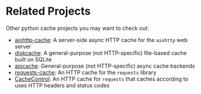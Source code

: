# Related Projects
Other python cache projects you may want to check out:
- [aiohttp-cache](https://github.com/cr0hn/aiohttp-cache): A server-side async HTTP cache for the
  `aiohttp` web server
- [diskcache](https://github.com/grantjenks/python-diskcache): A general-purpose (not HTTP-specific)
  file-based cache built on SQLite
- [aiocache](https://github.com/aio-libs/aiocache): General-purpose (not HTTP-specific) async cache
  backends
- [requests-cache](https://github.com/reclosedev/requests-cache): An HTTP cache for the `requests` library
- [CacheControl](https://github.com/ionrock/cachecontrol): An HTTP cache for `requests` that caches
  according to uses HTTP headers and status codes
